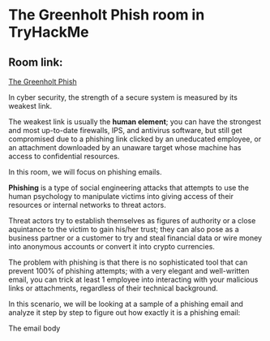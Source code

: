 # The Greenholt Phish room in TryHackMe

## Room link:
[The Greenholt Phish](https://tryhackme.com/room/phishingemails5fgjlzxc)


In cyber security, the strength of a secure system is measured by its weakest link.

The weakest link is usually the **human element**; you can have the strongest and most up-to-date firewalls, IPS, and antivirus software, but still get compromised due to a phishing link clicked by an uneducated employee, or an attachment downloaded by an unaware target whose machine has access to confidential resources.


In this room, we will focus on phishing emails.


**Phishing** is a type of social engineering attacks that attempts to use the human psychology to manipulate victims into giving access of their resources or internal networks to threat actors.

Threat actors try to establish themselves as figures of authority or a close aquintance to the victim to gain his/her trust; they can also pose as a business partner or a customer to try and steal financial data or wire money into anonymous accounts or convert it into crypto currencies.

The problem with phishing is that there is no sophisticated tool that can prevent 100% of phishing attempts; with a very elegant and well-written email, you can trick at least 1 employee into interacting with your malicious links or attachments, regardless of their technical background.


In this scenario, we will be looking at a sample of a phishing email and analyze it step by step to figure out how exactly it is a phishing email:


The email body 

<!--![email body](cybersecurity-writeups/Screenshots/The Greenholt Phish/email body.png)-->
